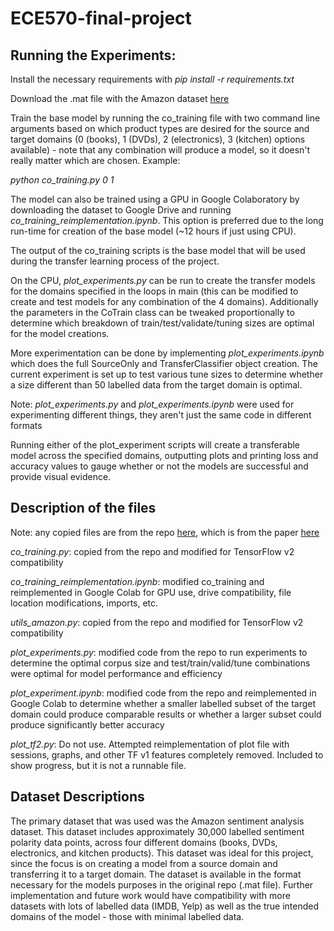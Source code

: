 # ECE570-final-project

## Running the Experiments:
Install the necessary requirements with *pip install -r requirements.txt*

Download the .mat file with the Amazon dataset [here](https://github.com/v-mipeng/TargetSpecificDomainAdaptation)

Train the base model by running the co_training file with two command line arguments based on which product types are desired for the source and target domains (0 (books), 1 (DVDs), 2 (electronics), 3 (kitchen) options available) - note that any combination will produce a model, so it doesn't really matter which are chosen. Example:

*python co_training.py 0 1*

The model can also be trained using a GPU in Google Colaboratory by downloading the dataset to Google Drive and running *co_training_reimplementation.ipynb*. This option is preferred due to the long run-time for creation of the base model (~12 hours if just using CPU).

The output of the co_training scripts is the base model that will be used during the transfer learning process of the project.

On the CPU, *plot_experiments.py* can be run to create the transfer models for the domains specified in the loops in main (this can be modified to create and test models for any combination of the 4 domains). Additionally the parameters in the CoTrain class can be tweaked proportionally to determine which breakdown of train/test/validate/tuning sizes are optimal for the model creations.

More experimentation can be done by implementing *plot_experiments.ipynb* which does the full SourceOnly and TransferClassifier object creation. The current experiment is set up to test various tune sizes to determine whether a size different than 50 labelled data from the target domain is optimal.

Note: *plot_experiments.py* and *plot_experiments.ipynb* were used for experimenting different things, they aren't just the same code in different formats

Running either of the plot_experiment scripts will create a transferable model across the specified domains, outputting plots and printing loss and accuracy values to gauge whether or not the models are successful and provide visual evidence.


## Description of the files

Note: any copied files are from the repo [here](https://github.com/v-mipeng/TargetSpecificDomainAdaptation), which is from the paper [here](https://www.aclweb.org/anthology/P18-1233.pdf)

*co_training.py*: copied from the repo and modified for TensorFlow v2 compatibility

*co_training_reimplementation.ipynb*: modified co_training and reimplemented in Google Colab for GPU use, drive compatibility, file location modifications, imports, etc.

*utils_amazon.py*: copied from the repo and modified for TensorFlow v2 compatibility

*plot_experiments.py*: modified code from the repo to run experiments to determine the optimal corpus size and test/train/valid/tune combinations were optimal for model performance and efficiency

*plot_experiment.ipynb*: modified code from the repo and reimplemented in Google Colab to determine whether a smaller labelled subset of the target domain could produce comparable results or whether a larger subset could produce significantly better accuracy

*plot_tf2.py*: Do not use. Attempted reimplementation of plot file with sessions, graphs, and other TF v1 features completely removed. Included to show progress, but it is not a runnable file.

## Dataset Descriptions

The primary dataset that was used was the Amazon sentiment analysis dataset. This dataset includes approximately 30,000 labelled sentiment polarity data points, across four different domains (books, DVDs, electronics, and kitchen products). This dataset was ideal for this project, since the focus is on creating a model from a source domain and transferring it to a target domain. The dataset is available in the format necessary for the models purposes in the original repo (.mat file). Further implementation and future work would have compatibility with more datasets with lots of labelled data (IMDB, Yelp) as well as the true intended domains of the model - those with minimal labelled data.


